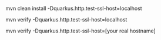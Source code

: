 

mvn clean install -Dquarkus.http.test-ssl-host=localhost

mvn verify -Dquarkus.http.test-ssl-host=localhost

mvn verify -Dquarkus.http.test-ssl-host=[your real hostname]
